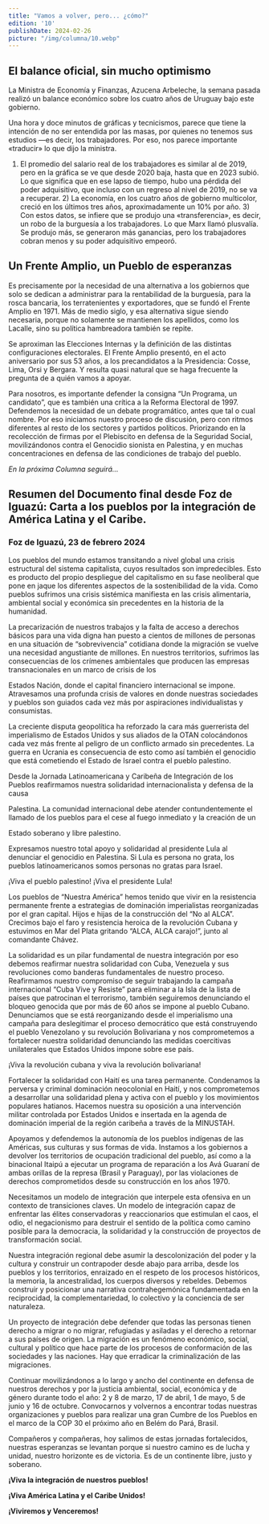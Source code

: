 ```yaml
---
title: "Vamos a volver, pero... ¿cómo?"
edition: '10'
publishDate: 2024-02-26
picture: "/img/columna/10.webp"
---
```


## El balance oficial, sin mucho optimismo

La Ministra de Economía y Finanzas, Azucena Arbeleche, la semana pasada realizó un balance económico sobre los cuatro años de Uruguay bajo este gobierno.

Una hora y doce minutos de gráficas y tecnicismos, parece que tiene la intención de no ser entendida por las masas, por quienes no tenemos sus estudios —es decir, los trabajadores. Por eso, nos parece importante «traducir» lo que dijo la ministra.

1) El promedio del salario real de los trabajadores es similar al de 2019, pero en la gráfica se ve que desde 2020 baja, hasta que en 2023 subió. Lo que significa que en ese lapso de tiempo, hubo una pérdida del poder adquisitivo, que incluso con un regreso al nivel de 2019, no se va a recuperar. 2) La economía, en los cuatro años de gobierno multicolor, creció en los últimos tres años, aproximadamente un 10% por año. 3) Con estos datos, se infiere que se produjo una «transferencia», es decir, un robo de la burguesía a los trabajadores. Lo que Marx llamó plusvalía. Se produjo más, se generaron más ganancias, pero los trabajadores cobran menos y su poder adquisitivo empeoró. 


## Un Frente Amplio, un Pueblo de esperanzas

Es precisamente por la necesidad de una alternativa a los gobiernos que solo se dedican a administrar para la rentabilidad de la burguesía, para la rosca bancaria, los terratenientes y exportadores, que se fundó el Frente Amplio en 1971. Más de medio siglo, y esa alternativa sigue siendo necesaria, porque no solamente se mantienen los apellidos, como los Lacalle, sino su política hambreadora también se repite.

Se aproximan las Elecciones Internas y la definición de las distintas configuraciones electorales. El Frente Amplio presentó, en el acto aniversario por sus 53 años, a los precandidatos a la Presidencia: Cosse, Lima, Orsi y Bergara. Y resulta quasi natural que se haga frecuente la pregunta de a quién vamos a apoyar.

Para nosotros, es importante defender la consigna “Un Programa, un candidato”, que es también una crítica a la Reforma Electoral de 1997. Defendemos la necesidad de un debate programático, antes que tal o cual nombre. Por eso iniciamos nuestro proceso de discusión, pero con ritmos diferentes al resto de los sectores y partidos políticos. Priorizando en la recolección de firmas por el Plebiscito en defensa de la Seguridad Social, movilizándonos contra el Genocidio sionista en Palestina, y en muchas concentraciones en defensa de las condiciones de trabajo del pueblo.

_En la próxima Columna seguirá…_


## Resumen del Documento final desde Foz de Iguazú: Carta a los pueblos por la integración de América Latina y el Caribe.


### Foz de Iguazú, 23 de febrero 2024

Los pueblos del mundo estamos transitando a nivel global una crisis estructural del sistema capitalista, cuyos resultados son impredecibles. Esto es producto del propio despliegue del capitalismo en su fase neoliberal que pone en jaque los diferentes aspectos de la sostenibilidad de la vida. Como pueblos sufrimos una crisis sistémica manifiesta en las crisis alimentaria, ambiental social y económica sin precedentes en la historia de la humanidad.

La precarización de nuestros trabajos y la falta de acceso a derechos básicos para una vida digna han puesto a cientos de millones de personas en una situación de “sobrevivencia” cotidiana donde la migración se vuelve una necesidad angustiante de millones. En nuestros territorios, sufrimos las consecuencias de los crímenes ambientales que producen las empresas transnacionales en un marco de crisis de los

Estados Nación, donde el capital financiero internacional se impone. Atravesamos una profunda crisis de valores en donde nuestras sociedades y pueblos son guiados cada vez más por aspiraciones individualistas y consumistas.

La creciente disputa geopolítica ha reforzado la cara más guerrerista del imperialismo de Estados Unidos y sus aliados de la OTAN colocándonos cada vez más frente al peligro de un conflicto armado sin precedentes. La guerra en Ucrania es consecuencia de esto como así también el genocidio que está cometiendo el Estado de Israel contra el pueblo palestino.

Desde la Jornada Latinoamericana y Caribeña de Integración de los Pueblos reafirmamos nuestra solidaridad internacionalista y defensa de la causa

Palestina. La comunidad internacional debe atender contundentemente el llamado de los pueblos para el cese al fuego inmediato y la creación de un

Estado soberano y libre palestino.

Expresamos nuestro total apoyo y solidaridad al presidente Lula al denunciar el genocidio en Palestina. Si Lula es persona no grata, los pueblos latinoamericanos somos personas no gratas para Israel.

¡Viva el pueblo palestino! ¡Viva el presidente Lula!

Los pueblos de “Nuestra América” hemos tenido que vivir en la resistencia permanente frente a estrategias de dominación imperialistas reorganizadas por el gran capital. Hijos e hijas de la construcción del “No al ALCA”. Crecimos bajo el faro y resistencia heroica de la revolución Cubana y estuvimos en Mar del Plata gritando “ALCA, ALCA carajo!”, junto al comandante Chávez.

La solidaridad es un pilar fundamental de nuestra integración por eso debemos reafirmar nuestra solidaridad con Cuba, Venezuela y sus revoluciones como banderas fundamentales de nuestro proceso. Reafirmamos nuestro compromiso de seguir trabajando la campaña internacional “Cuba Vive y Resiste” para eliminar a la Isla de la lista de países que patrocinan el terrorismo, también seguiremos denunciando el bloqueo genocida que por más de 60 años se impone al pueblo Cubano. Denunciamos que se está reorganizando desde el imperialismo una campaña para deslegitimar el proceso democrático que está construyendo el pueblo Venezolano y su revolución Bolivariana y nos comprometemos a fortalecer nuestra solidaridad denunciando las medidas coercitivas unilaterales que Estados Unidos impone sobre ese país.

¡Viva la revolución cubana y viva la revolución bolivariana!

Fortalecer la solidaridad con Haití es una tarea permanente. Condenamos la perversa y criminal dominación neocolonial en Haití, y nos comprometemos a desarrollar una solidaridad plena y activa con el pueblo y los movimientos populares hatianos. Hacemos nuestra su oposición a una intervención militar controlada por Estados Unidos e insertada en la agenda de dominación imperial de la región caribeña a través de la MINUSTAH. 

Apoyamos y defendemos la autonomía de los pueblos indígenas de las Américas, sus culturas y sus formas de vida. Instamos a los gobiernos a devolver los territorios de ocupación tradicional del pueblo, así como a la binacional Itaipú a ejecutar un programa de reparación a los Avá Guaraní de ambas orillas de la represa (Brasil y Paraguay), por las violaciones de derechos comprometidos desde su construcción en los años 1970.

Necesitamos un modelo de integración que interpele esta ofensiva en un contexto de transiciones claves. Un modelo de integración capaz de enfrentar las élites conservadoras y reaccionarios que estimulan el caos, el odio, el negacionismo para destruir el sentido de la política como camino posible para la democracia, la solidaridad y la construcción de proyectos de transformación social.

Nuestra integración regional debe asumir la descolonización del poder y la cultura y construir un contrapoder desde abajo para arriba, desde los pueblos y los territorios, enraizado en el respeto de los procesos históricos, la memoria, la ancestralidad, los cuerpos diversos y rebeldes. Debemos construir y posicionar una narrativa contrahegemónica fundamentada en la reciprocidad, la complementariedad, lo colectivo y la conciencia de ser naturaleza.

Un proyecto de integración debe defender que todas las personas tienen derecho a migrar o no migrar, refugiadas y asiladas  y el derecho a retornar a sus países de origen. La migración es un fenómeno económico, social, cultural y político que hace parte de los procesos de conformación de las sociedades y las naciones. Hay que erradicar la criminalización de las migraciones. 

Continuar movilizándonos a lo largo y ancho del continente en defensa de nuestros derechos y por la justicia ambiental, social, económica y de género durante todo el año: 2 y 8 de marzo, 17 de abril, 1 de mayo, 5 de junio y 16 de octubre. Convocarnos y volvernos a encontrar todas nuestras organizaciones y pueblos para realizar una gran Cumbre de los Pueblos en el marco de la COP 30 el próximo año en Belém do Pará, Brasil.

Compañeros y compañeras, hoy salimos de estas jornadas fortalecidos, nuestras esperanzas se levantan porque si nuestro camino es de lucha y unidad, nuestro horizonte es de victoria. Es de un continente libre, justo y soberano.

**¡Viva la integración de nuestros pueblos!**

**¡Viva América Latina y el Caribe Unidos!**

**¡Viviremos y Venceremos!**